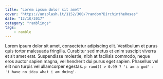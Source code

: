 ```yaml
---
title: "Lorem ipsum dolor sit amet"
cover: "https://unsplash.it/1152/300/?random?BirchintheRoses"
date: "12/10/2017"
category: "ramblings"
tags:
    - ramble
---
```


Lorem ipsum dolor sit amet, consectetur adipiscing elit. Vestibulum et purus quis tortor malesuada fringilla. Curabitur sed metus et enim suscipit viverra et sit amet erat. Suspendisse molestie, nibh at facilisis commodo, neque eros auctor sapien magna, vel hendrerit dui purus eget sapien. Phasellus vel elit non turpis vel ullamcorper egestas. `p rand() > 0.99 ? 'i am a god' : 'i have no idea what i am doing'`.
